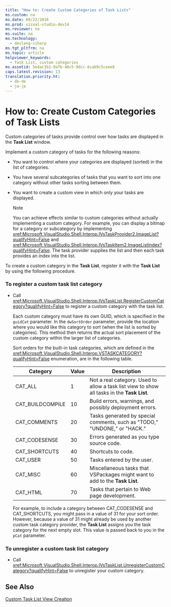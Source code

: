 ```yaml
---
title: "How to: Create Custom Categories of Task Lists"
ms.custom: na
ms.date: 09/22/2016
ms.prod: visual-studio-dev14
ms.reviewer: na
ms.suite: na
ms.technology: 
  - devlang-csharp
ms.tgt_pltfrm: na
ms.topic: article
helpviewer_keywords: 
  - Task List, custom categories
ms.assetid: 5e4ac1b1-9afb-46c5-9dcc-6cab9c5ceee8
caps.latest.revision: 13
translation.priority.ht: 
  - de-de
  - ja-jp
---
```

# How to: Create Custom Categories of Task Lists
Custom categories of tasks provide control over how tasks are displayed in the **Task List** window.  
  
 Implement a custom category of tasks for the following reasons:  
  
-   You want to control where your categories are displayed (sorted) in the list of categories.  
  
-   You have several subcategories of tasks that you want to sort into one category without other tasks sorting between them.  
  
-   You want to create a custom view in which only your tasks are displayed.  
  
    > [!NOTE]
    >  You can achieve effects similar to custom categories without actually implementing a custom category. For example, you can display a bitmap for a category or subcategory by implementing <xref:Microsoft.VisualStudio.Shell.Interop.IVsTaskProvider2.ImageList?qualifyHint=False> and <xref:Microsoft.VisualStudio.Shell.Interop.IVsTaskItem2.ImageListIndex?qualifyHint=False>. The task provider supplies the list and then each task provides an index into the list.  
  
 To create a custom category in the **Task List**, register it with the **Task List** by using the following procedure.  
  
### To register a custom task list category  
  
-   Call <xref:Microsoft.VisualStudio.Shell.Interop.IVsTaskList.RegisterCustomCategory?qualifyHint=False> to register a custom category with the task list.  
  
     Each custom category must have its own GUID, which is specified in the `guidCat` parameter. In the `dwSortOrder` parameter, provide the location where you would like this category to sort (when the list is sorted by categories). This method then returns the actual sort placement of the custom category within the larger list of categories.  
  
     Sort orders for the built-in task categories, which are defined in the <xref:Microsoft.VisualStudio.Shell.Interop.VSTASKCATEGORY?qualifyHint=False> enumeration, are in the following table.  
  
    |Category|Value|Description|  
    |--------------|-----------|-----------------|  
    |CAT_ALL|1|Not a real category. Used to allow a task list view to show all tasks in the **Task List**.|  
    |CAT_BUILDCOMPILE|10|Build errors, warnings, and possibly deployment errors.|  
    |CAT_COMMENTS|20|Tasks generated by special comments, such as "TODO," "UNDONE," or "HACK."|  
    |CAT_CODESENSE|30|Errors generated as you type source code.|  
    |CAT_SHORTCUTS|40|Shortcuts to code.|  
    |CAT_USER|50|Tasks entered by the user.|  
    |CAT_MISC|60|Miscellaneous tasks that VSPackages might want to add to the **Task List**.|  
    |CAT_HTML|70|Tasks that pertain to Web page development.|  
  
     For example, to include a category between CAT_CODESENSE and CAT_SHORTCUTS, you might pass in a value of 31 for your sort order. However, because a value of 31 might already be used by another custom task category provider, the **Task List** assigns you the task category for the next empty slot. This value is passed back to you in the `pCat` parameter.  
  
### To unregister a custom task list category  
  
-   Call <xref:Microsoft.VisualStudio.Shell.Interop.IVsTaskList.UnregisterCustomCategory?qualifyHint=False> to unregister your custom category.  
  
## See Also  
 [Custom Task List View Creation](../vs140/creating-custom-task-list-views.md)
